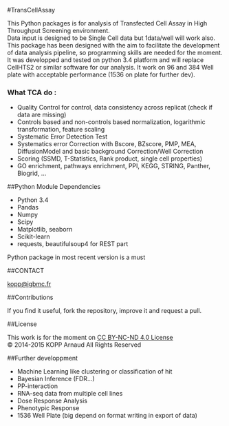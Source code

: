 #TransCellAssay

This Python packages is for analysis of Transfected Cell Assay in High Throughput Screening environment.   
Data input is designed to be Single Cell data but 1data/well will work also.
This package has been designed with the aim to facilitate the development of data analysis pipeline, so programming skills are needed for the moment. 
It was developped and tested on python 3.4 platform and will replace CellHTS2 or similar software for our analysis. It work 
on 96 and 384 Well plate with acceptable performance (1536 on plate for further dev).

### What TCA do :

* Quality Control for control, data consistency across replicat (check if data are missing)
* Controls based and non-controls based normalization, logarithmic transformation, feature scaling
* Systematic Error Detection Test
* Systematics error Correction with Bscore, BZscore, PMP, MEA, DiffusionModel and basic background Correction/Well Correction
* Scoring (SSMD, T-Statistics, Rank product, single cell properties)
* GO enrichment, pathways enrichment, PPI, KEGG, STRING, Panther, Biogrid, ... 

##Python Module Dependencies

* Python 3.4
* Pandas 
* Numpy 
* Scipy 
* Matplotlib, seaborn
* Scikit-learn 
* requests, beautifulsoup4 for REST part

Python package in most recent version is a must

##CONTACT 
 
kopp@igbmc.fr  

##Contributions 
 
If you find it useful, fork the repository, improve it and request a pull.

##License

This work is for the moment on [CC BY-NC-ND 4.0 License](https://creativecommons.org/licenses/by-nc-nd/4.0/)  
© 2014-2015 KOPP Arnaud All Rights Reserved


##Further developpment

* Machine Learning like clustering or classification of hit
* Bayesian Inference (FDR...)
* PP-interaction
* RNA-seq data from multiple cell lines
* Dose Response Analysis
* Phenotypic Response
* 1536 Well Plate (big depend on format writing in export of data)